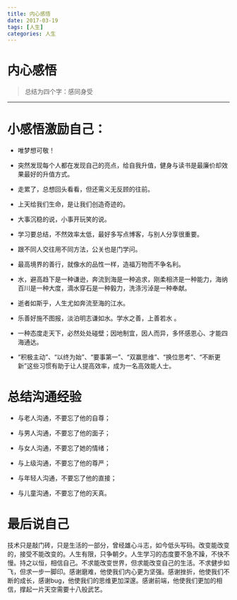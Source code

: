 ```yaml
---
title: 内心感悟
date: 2017-03-19
tags: [人生]
categories: 人生
---
```


# 内心感悟

> 总结为四个字：感同身受

---

# 小感悟激励自己：

- 唯梦想可敬！

<!--more-->

- 突然发现每个人都在发现自己的亮点，给自我升值，健身与读书是最廉价却效果最好的升值方式。

- 走累了，总想回头看看，但还需义无反顾的往前。

- 上天给我们生命，是让我们创造奇迹的。

- 大事沉稳的说，小事开玩笑的说。

- 学习要总结，不然效率太低，最好多写点博客，与别人分享很重要。

- 跟不同人交往用不同方法，公关也是门学问。

- 最高境界的善行，就像水的品性一样，造福万物而不争名利。

- 水，避高趋下是一种谦逊，奔流到海是一种追求，刚柔相济是一种能力，海纳百川是一种大度，滴水穿石是一种毅力，洗涤污淖是一种奉献。

- 逝者如斯乎，人生尤如奔流至海的江水。

- 乐善好施不图报，淡泊明志谦如水。学水之善，上善若水 。

- 一种态度走天下，必然处处碰壁；因地制宜，因人而异，多怀感恩心、才能四海通达。

- “积极主动”、“以终为始”、“要事第一”、“双赢思维”、“换位思考”、“不断更新”这些习惯有助于让人提高效率，成为一名高效能人士。

# 总结沟通经验

- 与老人沟通，不要忘了他的自尊；

- 与男人沟通，不要忘了他的面子；

- 与女人沟通，不要忘了她的情绪；

- 与上级沟通，不要忘了他的尊严；

- 与年轻人沟通，不要忘了他的直接；

- 与儿童沟通，不要忘了他的天真。

# 最后说自己

技术只是敲门砖，只是生活的一部分，曾经雄心斗志，如今低头写码。改变能改变的，接受不能改变的。人生有限，只争朝夕。人生学习的态度要不急不躁，不快不慢。持之以恒，相信自己。不求能改变世界，但求能改变自己的生活。不求健步如飞，但求一步一脚印。感谢磨难，他使我们内心更为坚强。感谢挫折，他使我们不断的成长，感谢bug，他使我们的思维更加深邃。感谢前端，他使我们更加的相信，撑起一片天空需要十八般武艺。
